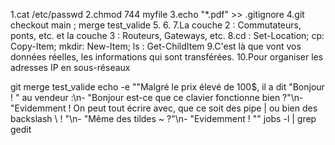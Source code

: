 1.cat /etc/passwd
2.chmod 744 myfile
3.echo "*.pdf" >> .gitignore
4.git checkout main ; merge test_valide
5.
6.
7.La couche 2 : Commutateurs, ponts, etc. et la couche 3 : Routeurs, Gateways, etc.
8.cd : Set-Location; cp: Copy-Item; mkdir: New-Item; ls : Get-ChildItem
9.C'est là que vont vos données réelles, les informations qui sont transférées.
10.Pour organiser les adresses IP en sous-réseaux


git merge test_valide
echo -e ""Malgré le prix élevé de 100$, il a dit "Bonjour ! " au vendeur :\n- "Bonjour est-ce que ce clavier fonctionne bien ?"\n- "Evidemment ! On peut tout écrire avec, que ce soit des pipe | ou bien des backslash \ ! "\n- "Même des tildes ~ ?"\n- "Evidemment ! ""
jobs -l | grep gedit

